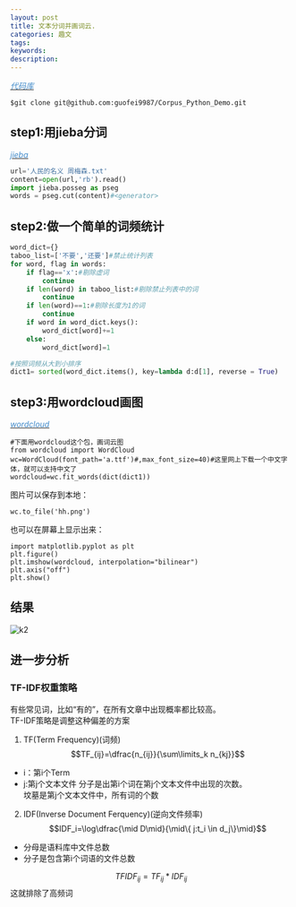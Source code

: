 ```yaml
---
layout: post
title: 文本分词并画词云.
categories: 趣文
tags:
keywords:
description:
---
```


<a href='https://github.com/guofei9987/Corpus_Python_Demo'><i class="fa fa-github fa-lg" style="color:#428BCA;">代码库</i></a>

```
$git clone git@github.com:guofei9987/Corpus_Python_Demo.git
```

## step1:用jieba分词

<a href='https://github.com/fxsjy/jieba'><i class="fa fa-github fa-lg" style="color:#428BCA;">jieba</i></a>


```Python
url='人民的名义 周梅森.txt'
content=open(url,'rb').read()
import jieba.posseg as pseg
words = pseg.cut(content)#<generator>
```

## step2:做一个简单的词频统计

```Python
word_dict={}
taboo_list=['不要','还要']#禁止统计列表
for word, flag in words:
    if flag=='x':#剔除虚词
        continue
    if len(word) in taboo_list:#剔除禁止列表中的词
        continue
    if len(word)==1:#剔除长度为1的词
        continue
    if word in word_dict.keys():
        word_dict[word]+=1
    else:
        word_dict[word]=1

#按照词频从大到小排序
dict1= sorted(word_dict.items(), key=lambda d:d[1], reverse = True)
```

## step3:用wordcloud画图

<a href='https://github.com/amueller/word_cloud'><i class="fa fa-github fa-lg" style="color:#428BCA;">wordcloud</i></a>


```
#下面用wordcloud这个包，画词云图
from wordcloud import WordCloud
wc=WordCloud(font_path='a.ttf')#,max_font_size=40)#这里网上下载一个中文字体，就可以支持中文了
wordcloud=wc.fit_words(dict(dict1))
```

图片可以保存到本地：
```
wc.to_file('hh.png')
```

也可以在屏幕上显示出来：
```
import matplotlib.pyplot as plt
plt.figure()
plt.imshow(wordcloud, interpolation="bilinear")
plt.axis("off")
plt.show()
```

## 结果

![k2](http://i.imgur.com/CDq5sDU.png)


## 进一步分析
### TF-IDF权重策略
有些常见词，比如“有的”，在所有文章中出现概率都比较高。  
TF-IDF策略是调整这种偏差的方案    

1. TF(Term Frequency)(词频)
$$TF_{ij}=\dfrac{n_{ij}}{\sum\limits_k n_{kj}}$$
- i：第i个Term
- j:第j个文本文件
分子是出第i个词在第j个文本文件中出现的次数。  
坟墓是第j个文本文件中，所有词的个数  

2. IDF(Inverse Document Ferquency)(逆向文件频率)  
$$IDF_i=\log\dfrac{\mid D\mid}{\mid\{ j:t_i \in d_j\}\mid}$$
- 分母是语料库中文件总数
- 分子是包含第i个词语的文件总数

$$TFIDF_{ij}=TF_{ij} * IDF_{ij}$$
这就排除了高频词  

